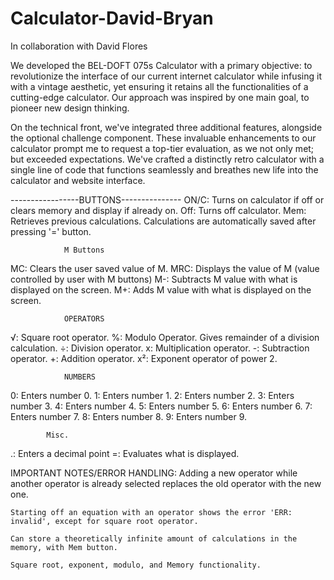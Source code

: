 # Calculator-David-Bryan
In collaboration with David Flores

We developed the BEL-DOFT 075s Calculator with a primary objective: to revolutionize the interface of our current internet calculator while infusing it with a vintage aesthetic, yet ensuring it retains all the functionalities of a cutting-edge calculator. Our approach was inspired by one main goal, to pioneer new design thinking.

On the technical front, we've integrated three additional features, alongside the optional challenge component. These invaluable enhancements to our calculator prompt me to request a top-tier evaluation, as we not only met; but exceeded expectations. We've crafted a distinctly retro calculator with a single line of code that functions seamlessly and breathes new life into the calculator and website interface.

-----------------BUTTONS---------------
ON/C:
    Turns on calculator if off or clears memory and display if already on.
Off:
    Turns off calculator.
Mem:
    Retrieves previous calculations. Calculations are automatically saved after pressing '=' button.
                
                M Buttons
MC:
    Clears the user saved value of M.
MRC:
    Displays the value of M (value controlled by user with M buttons)
M-:
    Subtracts M value with what is displayed on the screen.
M+: 
    Adds M value with what is displayed on the screen.
                
                OPERATORS
√:
    Square root operator.
%:
    Modulo Operator. Gives remainder of a division calculation.
÷:
    Division operator.
x:
    Multiplication operator.
-:
    Subtraction operator.
+:
    Addition operator.
x²:
    Exponent operator of power 2.

                NUMBERS
0:
    Enters number 0.
1:
    Enters number 1.
2:
    Enters number 2.
3:
    Enters number 3.
4:
    Enters number 4.
5:
    Enters number 5.
6:
    Enters number 6.
7:
    Enters number 7.
8:
    Enters number 8.
9:
    Enters number 9.

            Misc.
.:
    Enters a decimal point
=:
    Evaluates what is displayed.

IMPORTANT NOTES/ERROR HANDLING:
    Adding a new operator while another operator is already selected replaces the old operator with the new one.

    Starting off an equation with an operator shows the error 'ERR: invalid', except for square root operator.

    Can store a theoretically infinite amount of calculations in the memory, with Mem button.

    Square root, exponent, modulo, and Memory functionality.



